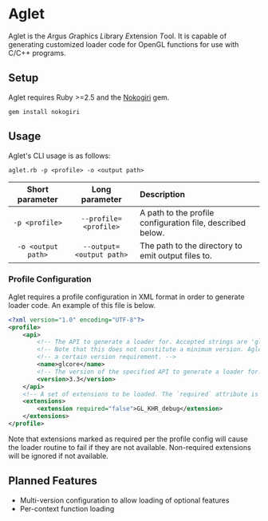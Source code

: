 # Aglet

Aglet is the *A*rgus *G*raphics *L*ibrary *E*xtension *T*ool. It is capable of generating customized loader code for
OpenGL functions for use with C/C++ programs.

## Setup

Aglet requires Ruby >=2.5 and the [Nokogiri](https://nokogiri.org) gem.

```
gem install nokogiri
```

## Usage

Aglet's CLI usage is as follows:

```
aglet.rb -p <profile> -o <output path>
```

| Short parameter | Long parameter | Description |
| :-: | :-: | :-- |
| `-p <profile>` | `--profile=<profile>` | A path to the profile configuration file, described below. |
| `-o <output path>` | `--output=<output path>` | The path to the directory to emit output files to. |

### Profile Configuration

Aglet requires a profile configuration in XML format in order to generate loader code. An example of this file is below.

```xml
<?xml version="1.0" encoding="UTF-8"?>
<profile>
    <api>
        <!-- The API to generate a loader for. Accepted strings are 'gl', 'glcore', 'gles1', 'gles2', and 'glsc'. -->
        <!-- Note that this does not constitute a minimum version. Aglet will not verify whether your context meets -->
        <!-- a certain version requirement. -->
        <name>glcore</name>
        <!-- The version of the specified API to generate a loader for. Accepted values vary by API. -->
        <version>3.3</version>
    </api>
    <!-- A set of extensions to be loaded. The `required` attribute is optional and defaults to 'true'. -->
    <extensions>
        <extension required="false">GL_KHR_debug</extension>
    </extensions>
</profile>
```

Note that extensions marked as required per the profile config will cause the loader routine to fail if they are not
available. Non-required extensions will be ignored if not available.

## Planned Features

- Multi-version configuration to allow loading of optional features
- Per-context function loading
